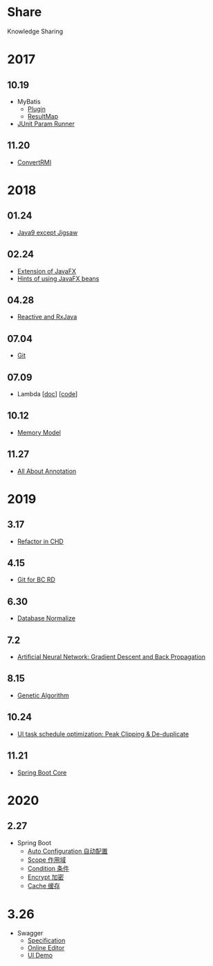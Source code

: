 # Share
Knowledge Sharing

# 2017

## 10.19
- MyBatis
	- [Plugin](src/main/java/xdean/share/mybatis/plugin)
	- [ResultMap](src/main/java/xdean/share/mybatis/resultmap)
- [JUnit Param Runner](src/main/java/xdean/share/junit/param)

## 11.20
- [ConvertRMI](src/main/java/xdean/share/rmi/javassist/ConvertRMI.java)

# 2018

## 01.24
- [Java9 except Jigsaw](../../../Java9-Learning)

## 02.24
- [Extension of JavaFX](doc/Extension-of-JavaFX.md)
- [Hints of using JavaFX beans](doc/Hints-of-using-JavaFX-beans.md)

## 04.28
- [Reactive and RxJava](doc/rxjava/1-Reactive-API.md)

## 07.04
- [Git](doc/git/1-introduce.md)

## 07.09
- Lambda [[doc](doc/lambda/1-lambda-vs-anonymous.md)] [[code](src/main/java/xdean/share/lambda)]

## 10.12
- [Memory Model](doc/memory-model/1-memory-model.md)

## 11.27
- [All About Annotation](doc/annotation/1-introduce.md)

# 2019

## 3.17
- [Refactor in CHD](doc/design/19-03-11/Refactor.md)

## 4.15
- [Git for BC RD](doc/git/git-for-rd/)

## 6.30
- [Database Normalize](doc/database/database-normalize.md)

## 7.2
- [Artificial Neural Network: Gradient Descent and Back Propagation](doc/machine/ANN-GD-BP/GradientDescentAndBackPropagation.md)

## 8.15

- [Genetic Algorithm](doc/machine/GA/ga.md)

## 10.24

- [UI task schedule optimization: Peak Clipping & De-duplicate](http://blog.xdean.cn/post/coding/java/gui/ui-task-optimize/)

## 11.21

- [Spring Boot Core](http://blog.xdean.cn/post/coding/java/spring-boot/1/)

# 2020

## 2.27

- Spring Boot
    - [Auto Configuration 自动配置](https://blog.xdean.cn/post/coding/java/spring-boot/6/)
    - [Scope 作用域](https://blog.xdean.cn/post/coding/java/spring-boot/extra/1-custom-scope/)
    - [Condition 条件](https://blog.xdean.cn/post/coding/java/spring-boot/extra/2-custom-condition/)
    - [Encrypt 加密](https://blog.xdean.cn/post/coding/java/spring-boot/extra/3-encrypt/)
    - [Cache 缓存](https://blog.xdean.cn/post/coding/java/spring-boot/extra/4-caching/)

# 3.26

- Swagger
    - [Specification](https://swagger.io/docs/specification/about/)
    - [Online Editor](https://editor.swagger.io/)
    - [UI Demo](https://petstore.swagger.io/)
    
